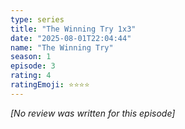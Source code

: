 ```yaml
---
type: series
title: "The Winning Try 1x3"
date: "2025-08-01T22:04:44"
name: "The Winning Try"
season: 1
episode: 3
rating: 4
ratingEmoji: ⭐️⭐️⭐️⭐️
---
```


*[No review was written for this episode]*
